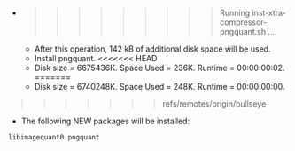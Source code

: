 * >>>>>>>>> Running inst-xtra-compressor-pngquant.sh ...
  * After this operation, 142 kB of additional disk space will be used.
  * Install pngquant.
<<<<<<< HEAD
  * Disk size = 6675436K. Space Used = 236K. Runtime = 00:00:00:02.
=======
  * Disk size = 6740248K. Space Used = 248K. Runtime = 00:00:00:00.
>>>>>>> refs/remotes/origin/bullseye
  * The following NEW packages will be installed:
  ```bash
libimagequant0 pngquant
  ```
